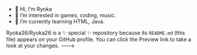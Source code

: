 - 👋 Hi, I’m Ryoka
- 👀 I’m interested in games, coding, music.
- 🌱 I’m currently learning HTML, Java.

Ryoka26/Ryoka26 is a ✨ special ✨ repository because its `README.md` (this file) appears on your GitHub profile.
You can click the Preview link to take a look at your changes.
--->
